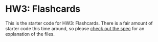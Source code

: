 # HW3: Flashcards

This is the starter code for HW3: Flashcards. There is a fair amount of starter code this time around, so please [check out the spec](https://web.stanford.edu/class/archive/cs/cs193x/cs193x.1176/homework/3-flashcards) for an explanation of the files.
